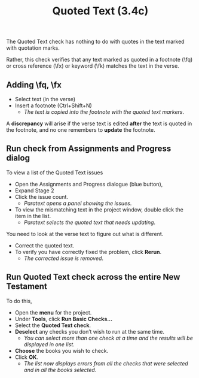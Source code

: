 ﻿---
title: Quoted Text (3.4c)
---
The Quoted Text check has nothing to do with quotes in the text marked with quotation marks.

Rather, this check verifies that any text marked as quoted in a footnote (\\fq) or cross reference (\\fx) or keyword (\\fk) matches the text in the verse.

## Adding \\fq, \\fx

-  Select text (in the verse)
-  Insert a footnote (Ctrl+Shift+N)  
    -  *The text is copied into the footnote with the quoted text markers*.

A **discrepancy** will arise if the verse text is edited **after** the text is quoted in the footnote, and no one remembers to **update** the footnote.

## Run check from Assignments and Progress dialog

To view a list of the Quoted Text issues
-  Open the Assignments and Progress dialogue (blue button), 
-  Expand Stage 2
-  Click the issue count.  
    -  *Paratext opens a panel showing the issues*.
-  To view the mismatching text in the project window, double click the item in the list.  
    -  *Paratext selects the quoted text that needs updating*.

You need to look at the verse text to figure out what is different.
-  Correct the quoted text.
-  To verify you have correctly fixed the problem, click **Rerun**.  
    -  *The corrected issue is removed*.

## Run Quoted Text check across the entire New Testament

To do this,

-  Open the **menu** for the project.
-  Under **Tools**, click **Run Basic Checks…**
-  Select the **Quoted Text check**.
-  **Deselect** any checks you don’t wish to run at the same time.  
    -  *You can select more than one check at a time and the results will be displayed in one list*.
-  **Choose** the books you wish to check.
-  Click **OK**.  
    -  *The list now displays errors from all the checks that were selected and in all the books selected*.

